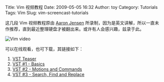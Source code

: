 Title: Vim 视频教程
Date: 2009-05-05 16:32
Author: toy
Category: Tutorials
Tags: Vim
Slug: vim-screencast-tutorials

这几段 Vim 视频教程原由 [Aaron Jensen](http://blog.eleutian.com/)
所录制，因为是英文讲解，所以一直未作推荐，直到最近整理硬盘才被翻出来。或许有人会感兴趣，兹录于此。

![Vim video](http://i.linuxtoy.org/images/2009/05/vim\_video.png)

可以在线观看，也可下载，其链接如下：

1. [VST
Teaser](http://blog.eleutian.com/2007/12/13/VimScreencastTutorialTeaser.aspx)  
2. [VST #1 -
Basics](http://blog.eleutian.com/2008/01/18/VimScreencast1.aspx)  
3. [VST #2 - Motions and
Commands](http://blog.eleutian.com/2008/02/06/VimScreencast2.aspx)  
4. [VST #3 - Search, Find and
Replace](http://blog.eleutian.com/2008/03/18/VimScreencastTutorial3SearchFindAndReplace.aspx)
